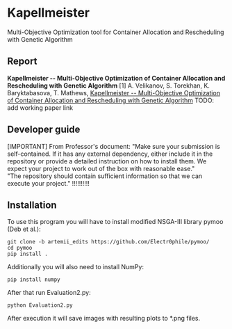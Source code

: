 # Kapellmeister
Multi-Objective Optimization tool for Container Allocation and Rescheduling with Genetic Algorithm

## Report

**Kapellmeister -- Multi-Objective Optimization of Container Allocation and Rescheduling with Genetic Algorithm**
[1] A. Velikanov, S. Torekhan, K. Baryktabasova, T. Mathews,  [Kapellmeister -- Multi-Objective Optimization of Container Allocation and Rescheduling with Genetic Algorithm](GenGenPaper.pdf)
TODO: add working paper link
## Developer guide
[IMPORTANT]
From Professor's document:
"Make sure your submission is self-contained. If it has any external dependency, either include it in the repository or provide a detailed instruction on how to install them. We expect your project to work out of the box with reasonable ease."<br/>
 "The repository should contain sufficient information so that we can execute your project." !!!!!!!!!!

## Installation

To use this program you will have to install modified NSGA-III library pymoo (Deb et al.):

    git clone -b artemii_edits https://github.com/Electr0phile/pymoo/
    cd pymoo
    pip install .

Additionally you will also need to install NumPy:

    pip install numpy

After that run Evaluation2.py:

    python Evaluation2.py
    
After execution it will save images with resulting plots to \*.png files.
